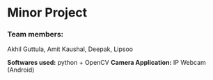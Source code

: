 # Minor Project

### Team members:
Akhil Guttula,
Amit Kaushal,
Deepak,
Lipsoo

**Softwares used:** python + OpenCV
**Camera Application:** IP Webcam (Android)
